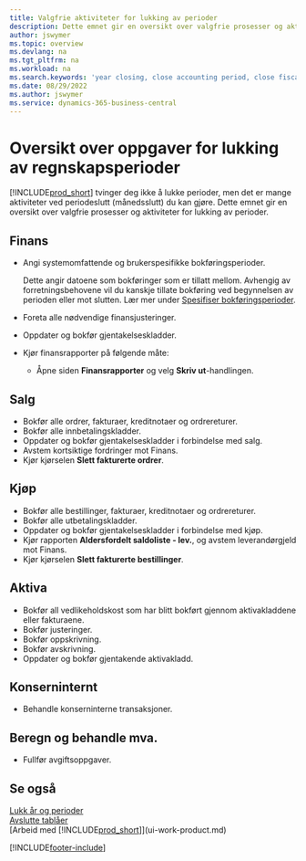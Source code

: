 ```yaml
---
title: Valgfrie aktiviteter for lukking av perioder
description: Dette emnet gir en oversikt over valgfrie prosesser og aktiviteter for lukking av regnskapsperioder i Business Central.
author: jswymer
ms.topic: overview
ms.devlang: na
ms.tgt_pltfrm: na
ms.workload: na
ms.search.keywords: 'year closing, close accounting period, close fiscal year, aging, creditor payments, vendor payments'
ms.date: 08/29/2022
ms.author: jswymer
ms.service: dynamics-365-business-central
---
```

# Oversikt over oppgaver for lukking av regnskapsperioder

[!INCLUDE[prod_short](includes/prod_short.md)] tvinger deg ikke å lukke perioder, men det er mange aktiviteter ved periodeslutt (månedsslutt) du kan gjøre. Dette emnet gir en oversikt over valgfrie prosesser og aktiviteter for lukking av perioder.  

## Finans

* Angi systemomfattende og brukerspesifikke bokføringsperioder.  

    Dette angir datoene som bokføringer som er tillatt mellom. Avhengig av forretningsbehovene vil du kanskje tillate bokføring ved begynnelsen av perioden eller mot slutten. Lær mer under [Spesifiser bokføringsperioder](finance-how-specify-posting-periods.md).  
* Foreta alle nødvendige finansjusteringer.  
* Oppdater og bokfør gjentakelseskladder.  
  <!--* Process Consolidations-->
* Kjør finansrapporter på følgende måte:  
  * Åpne siden **Finansrapporter** og velg **Skriv ut**-handlingen.  

## Salg

* Bokfør alle ordrer, fakturaer, kreditnotaer og ordrereturer.  
* Bokfør alle innbetalingskladder.  
* Oppdater og bokfør gjentakelseskladder i forbindelse med salg.  
* Avstem kortsiktige fordringer mot Finans.  
* Kjør kjørselen **Slett fakturerte ordrer**.  

## Kjøp

* Bokfør alle bestillinger, fakturaer, kreditnotaer og ordrereturer.  
* Bokfør alle utbetalingskladder.  
* Oppdater og bokfør gjentakelseskladder i forbindelse med kjøp.  
* Kjør rapporten **Aldersfordelt saldoliste - lev.**, og avstem leverandørgjeld mot Finans.  
* Kjør kjørselen **Slett fakturerte bestillinger**.  

## Aktiva

* Bokfør all vedlikeholdskost som har blitt bokført gjennom aktivakladdene eller fakturaene.
* Bokfør justeringer.
* Bokfør oppskrivning.
* Bokfør avskrivning.
* Oppdater og bokfør gjentakende aktivakladd.

## Konserninternt

* Behandle konserninterne transaksjoner.

## Beregn og behandle mva.

* Fullfør avgiftsoppgaver.  

## Se også

[Lukk år og perioder](year-close-years-periods.md)  
[Avslutte tablåer](year-close-books.md)  
[Arbeid med [!INCLUDE[prod_short](includes/prod_short.md)]](ui-work-product.md)

[!INCLUDE[footer-include](includes/footer-banner.md)]
